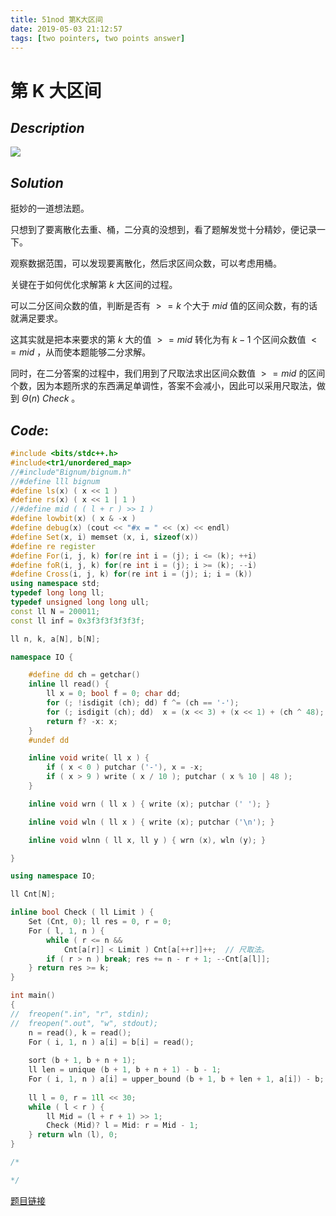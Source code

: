 ```yaml
---
title: 51nod 第K大区间
date: 2019-05-03 21:12:57
tags: [two pointers, two points answer]
---
```


# 第 K 大区间



## $Description$

![](https://s2.ax1x.com/2019/05/03/EU6bdI.png)



## $Solution$

挺妙的一道想法题。

只想到了要离散化去重、桶，二分真的没想到，看了题解发觉十分精妙，便记录一下。

观察数据范围，可以发现要离散化，然后求区间众数，可以考虑用桶。

关键在于如何优化求解第 $k$ 大区间的过程。

可以二分区间众数的值，判断是否有 $>= k$ 个大于 $mid$ 值的区间众数，有的话就满足要求。

这其实就是把本来要求的第 $k$ 大的值 $>=mid$ 转化为有 $k - 1$ 个区间众数值 $<= mid$ ，从而使本题能够二分求解。

同时，在二分答案的过程中，我们用到了尺取法求出区间众数值 $>= mid$ 的区间个数，因为本题所求的东西满足单调性，答案不会减小，因此可以采用尺取法，做到 $\Theta(n)\ Check$ 。



## $Code:$

```cpp
#include <bits/stdc++.h>
#include<tr1/unordered_map>
//#include"Bignum/bignum.h"
//#define lll bignum
#define ls(x) ( x << 1 )
#define rs(x) ( x << 1 | 1 )
//#define mid ( ( l + r ) >> 1 )
#define lowbit(x) ( x & -x )
#define debug(x) (cout << "#x = " << (x) << endl)
#define Set(x, i) memset (x, i, sizeof(x))
#define re register
#define For(i, j, k) for(re int i = (j); i <= (k); ++i)
#define foR(i, j, k) for(re int i = (j); i >= (k); --i)
#define Cross(i, j, k) for(re int i = (j); i; i = (k))
using namespace std;
typedef long long ll;
typedef unsigned long long ull;
const ll N = 200011;
const ll inf = 0x3f3f3f3f3f3f;

ll n, k, a[N], b[N]; 

namespace IO {

    #define dd ch = getchar()
    inline ll read() {
        ll x = 0; bool f = 0; char dd;
        for (; !isdigit (ch); dd) f ^= (ch == '-');
        for (; isdigit (ch); dd)  x = (x << 3) + (x << 1) + (ch ^ 48);
        return f? -x: x;
    }
    #undef dd

    inline void write( ll x ) {
        if ( x < 0 ) putchar ('-'), x = -x;
        if ( x > 9 ) write ( x / 10 ); putchar ( x % 10 | 48 );
    }

    inline void wrn ( ll x ) { write (x); putchar (' '); }

    inline void wln ( ll x ) { write (x); putchar ('\n'); }

    inline void wlnn ( ll x, ll y ) { wrn (x), wln (y); }

}

using namespace IO;

ll Cnt[N];

inline bool Check ( ll Limit ) {
    Set (Cnt, 0); ll res = 0, r = 0;
    For ( l, 1, n ) {
        while ( r <= n && 
            Cnt[a[r]] < Limit ) Cnt[a[++r]]++;  // 尺取法。
        if ( r > n ) break; res += n - r + 1; --Cnt[a[l]]; 
    } return res >= k;
}

int main()
{
//  freopen(".in", "r", stdin);
//  freopen(".out", "w", stdout);
    n = read(), k = read();
    For ( i, 1, n ) a[i] = b[i] = read(); 
    
    sort (b + 1, b + n + 1); 
    ll len = unique (b + 1, b + n + 1) - b - 1;
    For ( i, 1, n ) a[i] = upper_bound (b + 1, b + len + 1, a[i]) - b;
    
    ll l = 0, r = 1ll << 30;
    while ( l < r ) {
        ll Mid = (l + r + 1) >> 1;
        Check (Mid)? l = Mid: r = Mid - 1;
    } return wln (l), 0;
}

/* 

*/


```

[题目链接](<https://www.51nod.com/Challenge/Problem.html#!#problemId=1686>)





